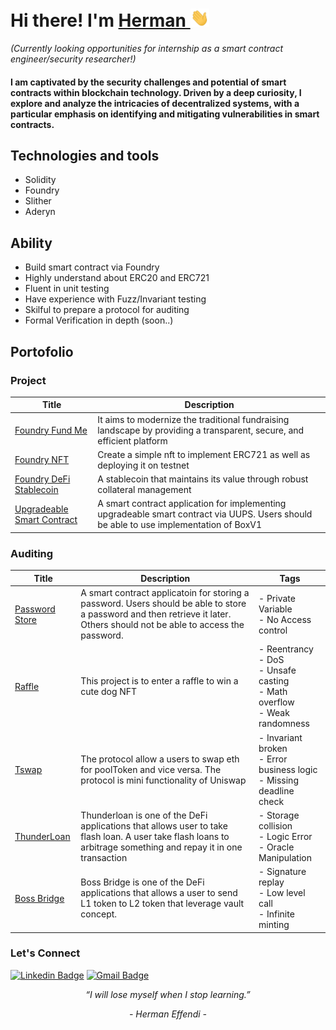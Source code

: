 <h1>
  Hi there! I'm <a href="https://github.com/Defcon27"> Herman </a>  
  <img width="30px" margin="0px" src="https://raw.githubusercontent.com/ABSphreak/ABSphreak/master/gifs/Hi.gif">
</h1> 

*(Currently looking opportunities for internship as a smart contract engineer/security researcher!)*

#### I am captivated by the security challenges and potential of smart contracts within blockchain technology. Driven by a deep curiosity, I explore and analyze the intricacies of decentralized systems, with a particular emphasis on identifying and mitigating vulnerabilities in smart contracts.

## Technologies and tools

- Solidity
- Foundry
- Slither
- Aderyn

## Ability

- Build smart contract via Foundry
- Highly understand about ERC20 and ERC721
- Fluent in unit testing 
- Have experience with Fuzz/Invariant testing
- Skilful to prepare a protocol for auditing
- Formal Verification in depth (soon..)


## Portofolio

### Project


| **Title**                                                                                | **Description**                                                                                                                        |
| ---------------------------------------------------------------------------------------- | -------------------------------------------------------------------------------------------------------------------------------------- |
| [Foundry Fund Me](https://github.com/hrmneffdii/foundry-fund-me/tree/main)               | It aims to modernize the traditional fundraising landscape by providing a transparent, secure, and efficient platform                  |
| [Foundry NFT](https://github.com/hrmneffdii/foundry-nft)                                 | Create a simple nft to implement ERC721 as well as deploying it on testnet                                                             |
| [Foundry DeFi Stablecoin](https://github.com/hrmneffdii/foundry-defi-stablecoin)         | A stablecoin that maintains its value through robust collateral management                                                             |
| [Upgradeable Smart Contract](https://github.com/hrmneffdii/foundry-upgradeable-contract) | A smart contract application for implementing upgradeable smart contract via UUPS. Users should be able to use implementation of BoxV1 |

### Auditing

| **Title**                                                                          | **Description**                                                                                                                                                        | **Tags**                                         |
| ---------------------------------------------------------------------------------- | ---------------------------------------------------------------------------------------------------------------------------------------------------------------------- | ------------------------------------------------ |
| [Password Store](https://github.com/hrmneffdii/Audit-Foundry-Password-Store/blob/passwordstore-audit/audit-data/report.pdf) | A smart contract applicatoin for storing a password. Users should be able to store a password and then retrieve it later. Others should not be able to access the password. | - Private Variable <br> - No Access control |
| [Raffle](https://github.com/hrmneffdii/audit-puppy-raffle/blob/main/audit-data/report.pdf) | This project is to enter a raffle to win a cute dog NFT| - Reentrancy <br> - DoS <br> - Unsafe casting <br> - Math overflow <br> - Weak randomness|
| [Tswap](https://github.com/hrmneffdii/audit-t-swap/blob/main/audit-data/report.pdf) | The protocol allow a users to swap eth for poolToken and vice versa. The protocol is mini functionality of Uniswap | - Invariant broken <br> - Error business logic <br> - Missing deadline check | 
| [ThunderLoan](https://github.com/hrmneffdii/audit-thunderloan/blob/main/audit-data/report.pdf) | Thunderloan is one of the DeFi applications that allows user to take flash loan. A user take flash loans to arbitrage something and repay it in one transaction  | - Storage collision <br> - Logic Error <br> - Oracle Manipulation |
| [Boss Bridge](https://github.com/hrmneffdii/audit-boss-bridge/blob/main/audit-data/report.pdf) | Boss Bridge is one of the DeFi applications that allows a user to send L1 token to L2 token that leverage vault concept. | - Signature replay <br> - Low level call <br> - Infinite minting |
### Let's Connect

[![Linkedin Badge](https://img.shields.io/badge/-LinkedIn-blue?style=flat-square&logo=Linkedin&logoColor=white&link=https://www.linkedin.com/in/herman-effendi/)](https://www.linkedin.com/in/herman-effendi/)
[![Gmail Badge](https://img.shields.io/badge/-Gmail-d14836?style=flat-square&logo=Gmail&logoColor=white&link=mailto:hermaneffendi0502@gmail.com)](mailto:hermaneffendi0502@gmail.com)

<p align="center"><i>“I will lose myself when I stop learning.”</i></p>
<p align="center"><i>- Herman Effendi -</i></p>
